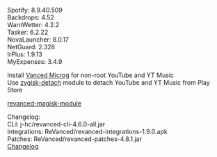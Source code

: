 Spotify: 8.9.40.509  
Backdrops: 4.52  
WarnWetter: 4.2.2  
Tasker: 6.2.22  
NovaLauncher: 8.0.17  
NetGuard: 2.328  
IrPlus: 1.9.13  
MyExpenses: 3.4.9  

Install [Vanced Microg](https://github.com/TeamVanced/VancedMicroG/releases) for non-root YouTube and YT Music  
Use [zygisk-detach](https://github.com/j-hc/zygisk-detach) module to detach YouTube and YT Music from Play Store  

[revanced-magisk-module](https://github.com/j-hc/revanced-magisk-module)  

Changelog:  
CLI: j-hc/revanced-cli-4.6.0-all.jar  
Integrations: ReVanced/revanced-integrations-1.9.0.apk  
Patches: ReVanced/revanced-patches-4.8.1.jar  
[Changelog](https://github.com/ReVanced/revanced-patches/releases/tag/v4.8.1)  
